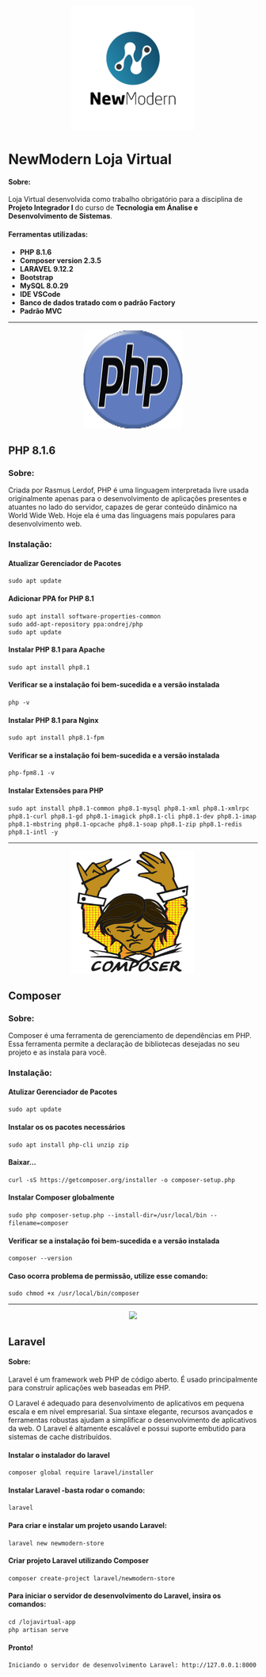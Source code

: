 <p align="center"><img src="public/repository-images/logo.png" width="250" height="250"></p>

# NewModern Loja Virtual

#### Sobre:

Loja Virtual desenvolvida como trabalho obrigatório para a disciplina de **Projeto Integrador I** do curso de **Tecnologia em Ánalise e Desenvolvimento de Sistemas**.

#### Ferramentas utilizadas:

-  **PHP 8.1.6**
-  **Composer version 2.3.5** 
-  **LARAVEL 9.12.2**
-  **Bootstrap** 
-  **MySQL 8.0.29**
-  **IDE VSCode**
-  **Banco de dados tratado com o padrão Factory** 
-  **Padrão MVC**

---------------------------------------------------------------------------------------------------------------------------------------------------------
<p align="center"><img src="public/repository-images/phplogo.png" width="200" height="200"></p>

## PHP 8.1.6

### Sobre:

Criada por Rasmus Lerdof, PHP é uma linguagem interpretada livre usada originalmente apenas para o desenvolvimento de aplicações presentes e atuantes no lado do servidor, capazes de gerar conteúdo dinâmico na World Wide Web. Hoje ela é uma das linguagens mais populares para desenvolvimento web.

### Instalação:

#### Atualizar Gerenciador de Pacotes
```
sudo apt update
```
#### Adicionar PPA for PHP 8.1
```
sudo apt install software-properties-common
sudo add-apt-repository ppa:ondrej/php
sudo apt update
```
#### Instalar PHP 8.1 para Apache
```
sudo apt install php8.1
```
#### Verificar se a instalação foi bem-sucedida e a versão instalada
``` 
php -v
```
#### Instalar PHP 8.1 para Nginx
```
sudo apt install php8.1-fpm
```
#### Verificar se a instalação foi bem-sucedida e a versão instalada
``` 
php-fpm8.1 -v
```

#### Instalar Extensões para PHP
```
sudo apt install php8.1-common php8.1-mysql php8.1-xml php8.1-xmlrpc php8.1-curl php8.1-gd php8.1-imagick php8.1-cli php8.1-dev php8.1-imap php8.1-mbstring php8.1-opcache php8.1-soap php8.1-zip php8.1-redis php8.1-intl -y
```
---------------------------------------------------------------------------------------------------------------------------------------------------------
<p align="center"><img src="public/repository-images/composerlogo.png" width="250" height="250"></p>

## Composer

### Sobre:

Composer é uma ferramenta de gerenciamento de dependências em PHP. Essa ferramenta permite a declaração de bibliotecas desejadas no seu projeto e as instala para você.

### Instalação:

#### Atulizar Gerenciador de Pacotes
```
sudo apt update
```

#### Instalar os os pacotes necessários
```
sudo apt install php-cli unzip zip
```

#### Baixar...
``` cd ~
curl -sS https://getcomposer.org/installer -o composer-setup.php
```

#### Instalar Composer globalmente
```
sudo php composer-setup.php --install-dir=/usr/local/bin --filename=composer
```

#### Verificar se a instalação foi bem-sucedida e a versão instalada
``` 
composer --version
```
#### Caso ocorra problema de permissão, utilize esse comando:
```
sudo chmod +x /usr/local/bin/composer
```

---------------------------------------------------------------------------------------------------------------------------------------------------------
<p align="center"><a href="https://laravel.com" target="_blank"><img src="https://raw.githubusercontent.com/laravel/art/master/logo-lockup/5%20SVG/2%20CMYK/1%20Full%20Color/laravel-logolockup-cmyk-red.svg" width="400"></a></p>


## Laravel
  
#### Sobre:

Laravel é um framework web PHP de código aberto. É usado principalmente para construir aplicações web baseadas em PHP.

O Laravel é adequado para desenvolvimento de aplicativos em pequena escala e em nível empresarial. Sua sintaxe elegante, recursos avançados e ferramentas robustas ajudam a simplificar o desenvolvimento de aplicativos da web. O Laravel é altamente escalável e possui suporte embutido para sistemas de cache distribuídos.

#### Instalar o instalador do laravel

```
composer global require laravel/installer
```

#### Instalar Laravel -basta rodar o comando:

```
laravel
```
#### Para criar e instalar um projeto usando Laravel:
```
laravel new newmodern-store
```
#### Criar projeto Laravel utilizando Composer
```
composer create-project laravel/newmodern-store
```

#### Para iniciar o servidor de desenvolvimento do Laravel, insira os comandos:
```
cd /lojavirtual-app
php artisan serve
```

#### Pronto!
```
Iniciando o servidor de desenvolvimento Laravel: http://127.0.0.1:8000
``` 



